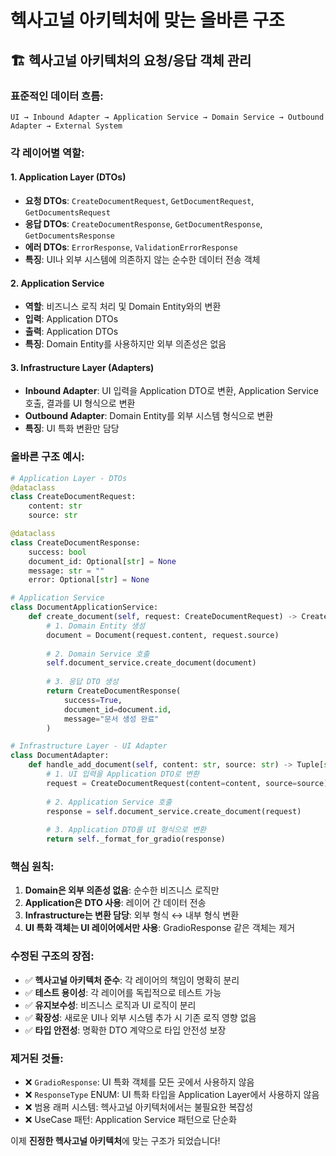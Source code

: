 # 헥사고널 아키텍처에 맞는 올바른 구조

## 🏗️ 헥사고널 아키텍처의 요청/응답 객체 관리

### **표준적인 데이터 흐름:**
```
UI → Inbound Adapter → Application Service → Domain Service → Outbound Adapter → External System
```

### **각 레이어별 역할:**

#### **1. Application Layer (DTOs)**
- **요청 DTOs**: `CreateDocumentRequest`, `GetDocumentRequest`, `GetDocumentsRequest`
- **응답 DTOs**: `CreateDocumentResponse`, `GetDocumentResponse`, `GetDocumentsResponse`
- **에러 DTOs**: `ErrorResponse`, `ValidationErrorResponse`
- **특징**: UI나 외부 시스템에 의존하지 않는 순수한 데이터 전송 객체

#### **2. Application Service**
- **역할**: 비즈니스 로직 처리 및 Domain Entity와의 변환
- **입력**: Application DTOs
- **출력**: Application DTOs
- **특징**: Domain Entity를 사용하지만 외부 의존성은 없음

#### **3. Infrastructure Layer (Adapters)**
- **Inbound Adapter**: UI 입력을 Application DTO로 변환, Application Service 호출, 결과를 UI 형식으로 변환
- **Outbound Adapter**: Domain Entity를 외부 시스템 형식으로 변환
- **특징**: UI 특화 변환만 담당

### **올바른 구조 예시:**

```python
# Application Layer - DTOs
@dataclass
class CreateDocumentRequest:
    content: str
    source: str

@dataclass
class CreateDocumentResponse:
    success: bool
    document_id: Optional[str] = None
    message: str = ""
    error: Optional[str] = None

# Application Service
class DocumentApplicationService:
    def create_document(self, request: CreateDocumentRequest) -> CreateDocumentResponse:
        # 1. Domain Entity 생성
        document = Document(request.content, request.source)
        
        # 2. Domain Service 호출
        self.document_service.create_document(document)
        
        # 3. 응답 DTO 생성
        return CreateDocumentResponse(
            success=True,
            document_id=document.id,
            message="문서 생성 완료"
        )

# Infrastructure Layer - UI Adapter
class DocumentAdapter:
    def handle_add_document(self, content: str, source: str) -> Tuple[str, str, Any]:
        # 1. UI 입력을 Application DTO로 변환
        request = CreateDocumentRequest(content=content, source=source)
        
        # 2. Application Service 호출
        response = self.document_service.create_document(request)
        
        # 3. Application DTO를 UI 형식으로 변환
        return self._format_for_gradio(response)
```

### **핵심 원칙:**

1. **Domain은 외부 의존성 없음**: 순수한 비즈니스 로직만
2. **Application은 DTO 사용**: 레이어 간 데이터 전송
3. **Infrastructure는 변환 담당**: 외부 형식 ↔ 내부 형식 변환
4. **UI 특화 객체는 UI 레이어에서만 사용**: GradioResponse 같은 객체는 제거

### **수정된 구조의 장점:**

- ✅ **헥사고널 아키텍처 준수**: 각 레이어의 책임이 명확히 분리
- ✅ **테스트 용이성**: 각 레이어를 독립적으로 테스트 가능
- ✅ **유지보수성**: 비즈니스 로직과 UI 로직이 분리
- ✅ **확장성**: 새로운 UI나 외부 시스템 추가 시 기존 로직 영향 없음
- ✅ **타입 안전성**: 명확한 DTO 계약으로 타입 안전성 보장

### **제거된 것들:**

- ❌ `GradioResponse`: UI 특화 객체를 모든 곳에서 사용하지 않음
- ❌ `ResponseType` ENUM: UI 특화 타입을 Application Layer에서 사용하지 않음
- ❌ 범용 래퍼 시스템: 헥사고널 아키텍처에서는 불필요한 복잡성
- ❌ UseCase 패턴: Application Service 패턴으로 단순화

이제 **진정한 헥사고널 아키텍처**에 맞는 구조가 되었습니다!
